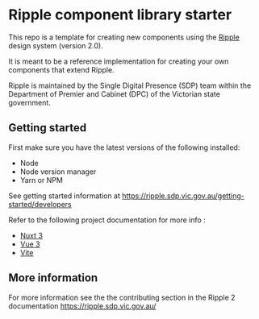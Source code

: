 # Ripple component library starter

This repo is a template for creating new components using the [Ripple](https://github.com/dpc-sdp/ripple-framework) design system (version 2.0).

It is meant to be a reference implementation for creating your own components that extend Ripple. 

Ripple is maintained by the Single Digital Presence (SDP) team within the Department of Premier and Cabinet (DPC) of the Victorian state government.

## Getting started

First make sure you have the latest versions of the following installed:

- Node
- Node version manager
- Yarn or NPM

See getting started information at https://ripple.sdp.vic.gov.au/getting-started/developers


Refer to the following project documentation for more info :

- [Nuxt 3](https://v3.nuxtjs.org/) 
- [Vue 3](https://vuejs.org/) 
- [Vite](https://vitejs.dev/) 

## More information

For more information see the the contributing section in the Ripple 2 documentation https://ripple.sdp.vic.gov.au/


